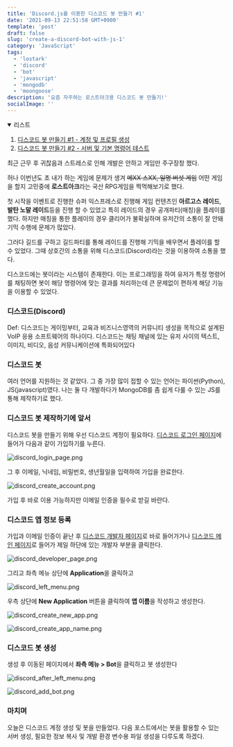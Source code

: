 ```yaml
---
title: 'Discord.js를 이용한 디스코드 봇 만들기 #1'
date: '2021-09-13 22:51:58 GMT+0900'
template: 'post'
draft: false
slug: 'create-a-discord-bot-with-js-1'
category: 'JavaScript'
tags:
  - 'lostark'
  - 'discord'
  - 'bot'
  - 'javascript'
  - 'mongodb'
  - 'moongoose'
description: '요즘 자주하는 로스트아크용 디스코드 봇 만들기!'
socialImage: ''
---
```


<details open>
  <summary>리스트</summary>

1. [디스코드 봇 만들기 #1 - 계정 및 프로필 생성](/posts/create-a-discord-bot-with-js-1)
2. [디스코드 봇 만들기 #2 - 서버 및 기본 명령어 테스트](/posts/create-a-discord-bot-with-js-2)

</details>

최근 근무 후 귀찮음과 스트레스로 인해 개발은 안하고 게임만 주구장창 했다.

허나 이번년도 초 내가 하는 게임에 문제가 생겨 ~~메XX 스XX, 일명 버섯 게임~~ 어떤 게임을 할지 고민중에 **로스트아크**라는 국산 RPG게임을 찍먹해보기로 했다.

첫 시작을 이벤트로 진행한 슈퍼 익스프레스로 진행해 게임 컨텐츠인 **아르고스 레이드**, **발탄 노말 레이드**등을 진행 할 수 있었고 특히 레이드의 경우 공개파티(매칭)을 플레이를 했다. 하지만 매칭을 통한 플레이의 경우 클리어가 불확실하며 유저간의 소통이 잘 안돼 기믹 수행에 문제가 많았다.

그러다 길드를 구하고 길드파티를 통해 레이드를 진행해 기믹을 배우면서 플레이를 할 수 있었다. 그때 상호간의 소통을 위해 디스코드(Discord)라는 것을 이용하여 소통을 했다.

디스코드에는 봇이라는 시스템이 존재한다. 이는 프로그래밍을 하여 유저가 특정 명령어를 채팅하면 봇이 해당 명령어에 맞는 결과를 처리하는데 큰 문제없이 편하게 해당 기능을 이용할 수 있었다.

### 디스코드(Discord)

Def: 디스코드는 게이밍부터, 교육과 비즈니스영역의 커뮤니티 생성을 목적으로 설계된 VoIP 응용 소프트웨어의 하나이다. 디스코드는 채팅 채널에 있는 유저 사이의 텍스트, 이미지, 비디오, 음성 커뮤니케이션에 특화되어있다

### 디스코드 봇

여러 언어를 지원하는 것 같았다. 그 중 가장 많이 접할 수 있는 언어는 파이썬(Python), JS(javascript)였다. 나는 둘 다 개발하다가 MongoDB를 좀 쉽게 다룰 수 있는 JS를 통해 제작하기로 했다.

### 디스코드 봇 제작하기에 앞서

디스코드 봇을 만들기 위해 우선 디스코드 계정이 필요하다. [디스코드 로그인 페이지](https://discord.com/login)에 들어가 다음과 같이 가입하기를 누른다.

<div class="picture">

![discord_login_page.png](/media/discord_login_page.png)

</div>

그 후 이메일, 닉네임, 비밀번호, 생년월일을 입력하여 가입을 완료한다.

<div class="picture">

![discord_create_account.png](/media/discord_create_account.png)

</div>

가입 후 바로 이용 가능하지만 이메일 인증을 필수로 받길 바란다.

### 디스코드 앱 정보 등록

가입과 이메일 인증이 끝난 후 [디스코드 개발자 페이지](https://discord.com/developers)로 바로 들어가거나 [디스코드 메인 페이지](https://discord.com)로 들어가 제일 하단에 있는 개발자 부분을 클릭한다.

<div class="picture">

![discord_developer_page.png](/media/discord_developer_page.png)

</div>

그리고 좌측 메뉴 상단에 **Application**을 클릭하고

<div class="picture">

![discord_left_menu.png](/media/discord_left_menu.png)

</div>

우측 상단에 **New Application** 버튼을 클릭하여 **앱 이름**을 작성하고 생성한다.

<div class='picture'>

![discord_create_new_app.png](/media/discord_create_new_app.png)

![discord_create_app_name.png](/media/discord_create_app_name.png)

</div>

### 디스코드 봇 생성

생성 후 이동된 페이지에서 **좌측 메뉴 > Bot**을 클릭하고 봇 생성한다

<div class="picture">

![discord_after_left_menu.png](/media/discord_after_left_menu.png)

</div>

<div class='picture'>

![discord_add_bot.png](/media/discord_add_bot.png)

</div>

### 마치며

오늘은 디스코드 계정 생성 및 봇을 만들었다. 다음 포스트에서는 봇을 활용할 수 있는 서버 생성, 필요한 정보 복사 및 개발 환경 변수용 파일 생성을 다루도록 하겠다.
